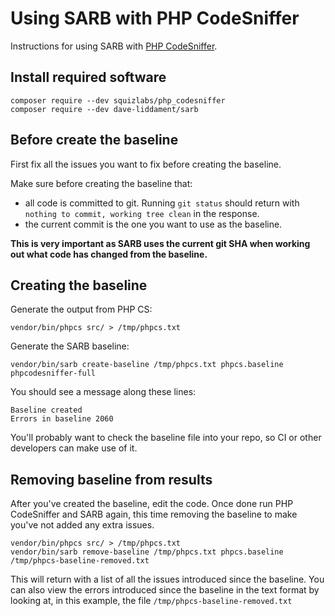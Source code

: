 # Using SARB with PHP CodeSniffer

Instructions for using SARB with [PHP CodeSniffer](https://github.com/squizlabs/PHP_CodeSniffer).


## Install required software

```
composer require --dev squizlabs/php_codesniffer
composer require --dev dave-liddament/sarb
```

## Before create the baseline

First fix all the issues you want to fix before creating the baseline. 

Make sure before creating the baseline that:

- all code is committed to git. Running `git status` should return with ` nothing to commit, working tree clean` in the response.
- the current commit is the one you want to use as the baseline.

**This is very important as SARB uses the current git SHA when working out what code has changed from the baseline.** 


## Creating the baseline

Generate the output from PHP CS:
```
vendor/bin/phpcs src/ > /tmp/phpcs.txt
```


Generate the SARB baseline:
```
vendor/bin/sarb create-baseline /tmp/phpcs.txt phpcs.baseline phpcodesniffer-full
```

You should see a message along these lines:
```
Baseline created
Errors in baseline 2060
```

You'll probably want to check the baseline file into your repo, so CI or other developers can make use of it.


## Removing baseline from results

After you've created the baseline, edit the code. Once done run PHP CodeSniffer and SARB again, 
this time removing the baseline to make you've not added any extra issues.

```
vendor/bin/phpcs src/ > /tmp/phpcs.txt
vendor/bin/sarb remove-baseline /tmp/phpcs.txt phpcs.baseline /tmp/phpcs-baseline-removed.txt
```

This will return with a list of all the issues introduced since the baseline. 
You can also view the errors introduced since the baseline in the text format by looking at, 
in this example, the file `/tmp/phpcs-baseline-removed.txt`



